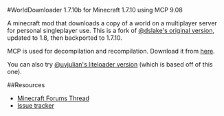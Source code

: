 #WorldDownloader 1.7.10b for Minecraft 1.7.10 using MCP 9.08

A minecraft mod that downloads a copy of a world on a multiplayer server for personal singleplayer use.  This is a fork of [@dslake's original version](https://github.com/dslake/WorldDownloader), updated to 1.8, then backported to 1.7.10.

MCP is used for decompilation and recompilation.  Download it from [here](http://www.modcoderpack.com/website/releases).

You can also try [@uyjulian's liteloader version](https://github.com/uyjulian/LiteModWDL/) (which is based off of this one).

##Resources 

 * [Minecraft Forums Thread](http://www.minecraftforum.net/topic/1444862-)
 * [Issue tracker](https://github.com/Pokechu22/WorldDownloader/issues)